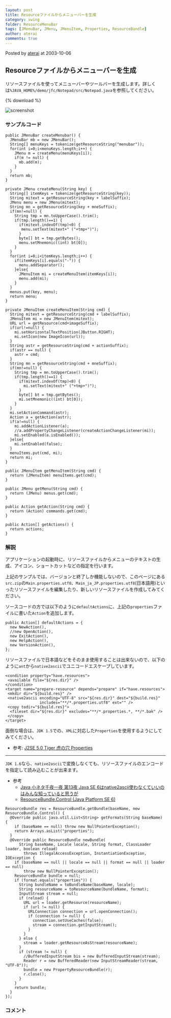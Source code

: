 ```yaml
---
layout: post
title: Resourceファイルからメニューバーを生成
category: swing
folder: ResourceMenuBar
tags: [JMenuBar, JMenu, JMenuItem, Properties, ResourceBundle]
author: aterai
comments: true
---
```


Posted by [aterai](http://terai.xrea.jp/aterai.html) at 2003-10-06

## Resourceファイルからメニューバーを生成
リソースファイルを使ってメニューバーやツールバーを生成します。詳しくは`%JAVA_HOME%/demo/jfc/Notepad/src/Notepad.java`を参照してください。

{% download %}

![screenshot](https://lh3.googleusercontent.com/_9Z4BYR88imo/TQTR15q_ELI/AAAAAAAAAh0/2H6dW1g0eiY/s800/ResourceMenuBar.png)

### サンプルコード
<pre class="prettyprint"><code>public JMenuBar createMenubar() {
  JMenuBar mb = new JMenuBar();
  String[] menuKeys = tokenize(getResourceString("menubar"));
  for(int i=0;i&lt;menuKeys.length;i++) {
    JMenu m = createMenu(menuKeys[i]);
    if(m != null) {
      mb.add(m);
    }
  }
  return mb;
}

private JMenu createMenu(String key) {
  String[] itemKeys = tokenize(getResourceString(key));
  String mitext = getResourceString(key + labelSuffix);
  JMenu menu = new JMenu(mitext);
  String mn = getResourceString(key + mneSuffix);
  if(mn!=null) {
    String tmp = mn.toUpperCase().trim();
    if(tmp.length()==1) {
      if(mitext.indexOf(tmp)&lt;0) {
       menu.setText(mitext+" ("+tmp+")");
      }
      byte[] bt = tmp.getBytes();
      menu.setMnemonic((int) bt[0]);
    }
  }
  for(int i=0;i&lt;itemKeys.length;i++) {
    if(itemKeys[i].equals("-")) {
      menu.addSeparator();
    }else{
      JMenuItem mi = createMenuItem(itemKeys[i]);
      menu.add(mi);
    }
  }
  menus.put(key, menu);
  return menu;
}

private JMenuItem createMenuItem(String cmd) {
  String mitext = getResourceString(cmd + labelSuffix);
  JMenuItem mi = new JMenuItem(mitext);
  URL url = getResource(cmd+imageSuffix);
  if(url!=null) {
    mi.setHorizontalTextPosition(JButton.RIGHT);
    mi.setIcon(new ImageIcon(url));
  }
  String astr = getResourceString(cmd + actionSuffix);
  if(astr == null) {
    astr = cmd;
  }
  String mn = getResourceString(cmd + mneSuffix);
  if(mn!=null) {
    String tmp = mn.toUpperCase().trim();
    if(tmp.length()==1) {
      if(mitext.indexOf(tmp)&lt;0) {
        mi.setText(mitext+" ("+tmp+")");
      }
      byte[] bt = tmp.getBytes();
      mi.setMnemonic((int) bt[0]);
    }
  }
  mi.setActionCommand(astr);
  Action a = getAction(astr);
  if(a!=null) {
    mi.addActionListener(a);
    //a.addPropertyChangeListener(createActionChangeListener(mi));
    mi.setEnabled(a.isEnabled());
  }else{
    mi.setEnabled(false);
  }
  menuItems.put(cmd, mi);
  return mi;
}

public JMenuItem getMenuItem(String cmd) {
  return (JMenuItem) menuItems.get(cmd);
}

public JMenu getMenu(String cmd) {
  return (JMenu) menus.get(cmd);
}

public Action getAction(String cmd) {
  return (Action) commands.get(cmd);
}

public Action[] getActions() {
  return actions;
}
</code></pre>

### 解説
アプリケーションの起動時に、リソースファイルからメニューのテキストの生成、アイコン、ショートカットなどの指定を行います。

上記のサンプルでは、バージョンと終了しか機能しないので、このページにある`src.zip`の`Main.properties.utf8`、`Main_ja_JP.properties.utf8`(日本語用)といったリソースファイルを編集したり、新しいリソースファイルを作成してみてください。

ソースコードの方では以下のように`defaultActions`に、上記の`properties`ファイルに書いた`Action`を追加します。

<pre class="prettyprint"><code>public Action[] defaultActions = {
  new NewAction(),
  //new OpenAction(),
  new ExitAction(),
  new HelpAction(),
  new VersionAction(),
};
</code></pre>

リソースファイルで日本語などをそのまま使用することは出来ないので、以下のように`ant`から`native2ascii`でユニコードエスケープしています。

<pre class="prettyprint"><code>&lt;condition property="have.resources"&gt;
 &lt;available file="${res.dir}" /&gt;
&lt;/condition&gt;
&lt;target name="prepare-resource" depends="prepare" if="have.resources"&gt;
 &lt;mkdir dir="${build.res}" /&gt;
 &lt;native2ascii encoding="UTF-8" src="${res.dir}" dest="${build.res}"
               includes="**/*.properties.utf8" ext="" /&gt;
 &lt;copy todir="${build.res}"&gt;
  &lt;fileset dir="${res.dir}" excludes="**/*.properties.*, **/*.bak" /&gt;
 &lt;/copy&gt;
&lt;/target&gt;
</code></pre>

面倒な場合は、`JDK 1.5`での、`XML`に対応した`Properties`を使用するようにしてみてください。

- 参考: [J2SE 5.0 Tiger 虎の穴 Properties](http://www.javainthebox.net/laboratory/J2SE1.5/TinyTips/Properties/Properties.html)

<!-- dummy comment line for breaking list -->

- - - -
`JDK 1.6`なら、`native2ascii`で変換しなくても、リソースファイルのエンコードを指定して読み込むことが出来ます。

- 参考
    - [Java 小ネタ千夜一夜 第13夜 Java SE 6はnative2ascii使わなくていいのはみんな知っていると思うが](http://d.hatena.ne.jp/shin/20090707/p4)
    - [ResourceBundle.Control (Java Platform SE 6)](http://docs.oracle.com/javase/jp/6/api/java/util/ResourceBundle.Control.html)

<!-- dummy comment line for breaking list -->

<pre class="prettyprint"><code>ResourceBundle res = ResourceBundle.getBundle(baseName, new ResourceBundle.Control() {
  @Override public java.util.List&lt;String&gt; getFormats(String baseName) {
    if (baseName == null) throw new NullPointerException();
    return Arrays.asList("properties");
  }
  @Override public ResourceBundle newBundle(
      String baseName, Locale locale, String format, ClassLoader loader, boolean reload)
        throws IllegalAccessException, InstantiationException, IOException {
    if (baseName == null || locale == null || format == null || loader == null)
        throw new NullPointerException();
    ResourceBundle bundle = null;
    if (format.equals("properties")) {
      String bundleName = toBundleName(baseName, locale);
      String resourceName = toResourceName(bundleName, format);
      InputStream stream = null;
      if (reload) {
        URL url = loader.getResource(resourceName);
        if (url != null) {
          URLConnection connection = url.openConnection();
          if (connection != null) {
            connection.setUseCaches(false);
            stream = connection.getInputStream();
          }
        }
      } else {
        stream = loader.getResourceAsStream(resourceName);
      }
      if (stream != null) {
        //BufferedInputStream bis = new BufferedInputStream(stream);
        Reader r = new BufferedReader(new InputStreamReader(stream, "UTF-8"));
        bundle = new PropertyResourceBundle(r);
        r.close();
      }
    }
    return bundle;
  }
});
</code></pre>

### コメント
